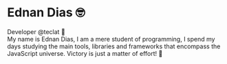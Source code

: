 # Ednan Dias :nerd_face:

Developer @teclat  :briefcase: <br>
My name is Ednan Dias, I am a mere student of programming, I spend my days studying the main tools, libraries and frameworks that encompass the JavaScript universe. Victory is just a matter of effort! :brain:
